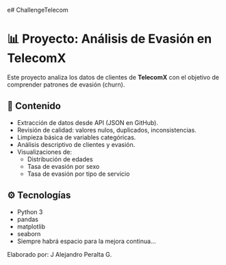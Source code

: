 e# ChallengeTelecom
# 📊 Proyecto: Análisis de Evasión en TelecomX

Este proyecto analiza los datos de clientes de **TelecomX** con el objetivo de comprender patrones de evasión (churn).  

## 🔎 Contenido
- Extracción de datos desde API (JSON en GitHub).
- Revisión de calidad: valores nulos, duplicados, inconsistencias.
- Limpieza básica de variables categóricas.
- Análisis descriptivo de clientes y evasión.
- Visualizaciones de:
  - Distribución de edades
  - Tasa de evasión por sexo
  - Tasa de evasión por tipo de servicio

## ⚙️ Tecnologías
- Python 3
- pandas
- matplotlib
- seaborn
- Siempre habrá espacio para la mejora continua...
 
Elaborado por: J Alejandro Peralta G.
